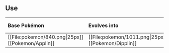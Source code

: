 ## Use
Base Pokémon |Evolves into |Available in
:---|:---|:---
[[File:pokemon/840.png\|25px]] [[Pokemon/Applin]] | [[File:pokemon/1011.png\|25px]] [[Pokemon/Dipplin]] |Paldea onward